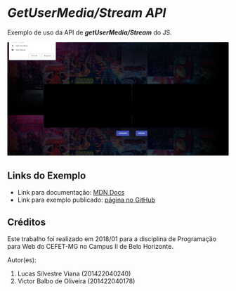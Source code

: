 # _GetUserMedia/Stream API_

Exemplo de uso da API de ***getUserMedia/Stream*** do JS.

![](images/screenshot.png)


## Links do Exemplo

- Link para documentação: [MDN Docs][doc]
- Link para exemplo publicado: [página no GitHub][vivo]

## Créditos

Este trabalho foi realizado em 2018/01 para a disciplina de Programação para Web do CEFET-MG no Campus II de Belo Horizonte.

Autor(es):

1. Lucas Silvestre Viana (201422040240)
1. Victor Balbo de Oliveira (201422040178)

[doc]: https://developer.mozilla.org/en-US/docs/Web/API/MediaDevices/getUserMedia
[vivo]: https://fegemo.github.io/cefet-web-weblot/apis/getUserMedia/
